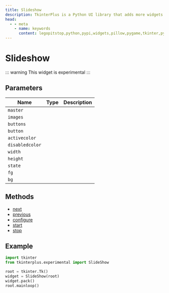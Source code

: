 ```yaml
---
title: Slideshow
description: TkinterPlus is a Python UI library that adds more widgets to Tkinter
head:
  - - meta
    - name: keywords
      content: legopitstop,python,pypi,widgets,pillow,pygame,tkinter,pythonpackage
---
```


# Slideshow <Badge type="warning" text="Experimental" />

::: warning
This widget is experimental
:::

## Parameters

| Name            | Type | Description |
| --------------- | ---- | ----------- |
| `master`        |      |             |
| `images`        |      |             |
| `buttons`       |      |             |
| `button`        |      |             |
| `activecolor`   |      |             |
| `disabledcolor` |      |             |
| `width`         |      |             |
| `height`        |      |             |
| `state`         |      |             |
| `fg`            |      |             |
| `bg`            |      |             |

## Methods

- [next](#next)
- [previous](#previous)
- [configure](#configure)
- [start](#start)
- [stop](#stop)

## Example

```py
import tkinter
from tkinterplus.experimental import SlideShow

root = tkinter.Tk()
widget = SlideShow(root)
widget.pack()
root.mainloop()
```
